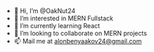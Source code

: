 - 👋 Hi, I’m @OakNut24
- 👀 I’m interested in MERN Fullstack
- 🌱 I’m currently learning React 
- 💞️ I’m looking to collaborate on MERN projects
- 📫 Mail me at alonbenyaakov24@gmail.com

<!---
OakNut24/OakNut24 is a ✨ special ✨ repository because its `README.md` (this file) appears on your GitHub profile.
You can click the Preview link to take a look at your changes.
--->
